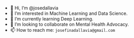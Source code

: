 - 👋 Hi, I’m @josedallavia
- 👀 I’m interested in Machine Learning and Data Science.
- 🌱 I’m currently learning Deep Learning.
- 💞️ I’m looking to collaborate on Mental Health Advocacy.
- 📫 How to reach me: ```josefinadallavia@gmail.com```

<!---
josedallavia/josedallavia is a ✨ special ✨ repository because its `README.md` (this file) appears on your GitHub profile.
You can click the Preview link to take a look at your changes.
--->
